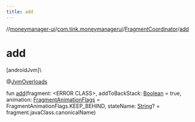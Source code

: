 ```yaml
---
title: add
---
```

//[moneymanager-ui](../../../index.html)/[com.tink.moneymanagerui](../index.html)/[FragmentCoordinator](index.html)/[add](add.html)



# add



[androidJvm]\




@[JvmOverloads](https://kotlinlang.org/api/latest/jvm/stdlib/kotlin.jvm/-jvm-overloads/index.html)



fun [add](add.html)(fragment: &lt;ERROR CLASS&gt;, addToBackStack: [Boolean](https://kotlinlang.org/api/latest/jvm/stdlib/kotlin/-boolean/index.html) = true, animation: [FragmentAnimationFlags](../-fragment-animation-flags/index.html) = FragmentAnimationFlags.KEEP_BEHIND, stateName: [String](https://kotlinlang.org/api/latest/jvm/stdlib/kotlin/-string/index.html)? = fragment.javaClass.canonicalName)




